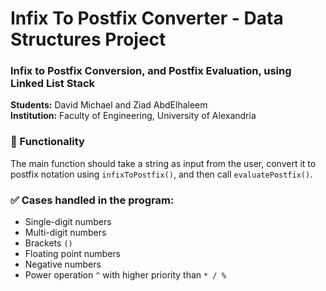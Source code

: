 # Infix To Postfix Converter - Data Structures Project
### Infix to Postfix Conversion, and Postfix Evaluation, using Linked List Stack

**Students:** David Michael and Ziad AbdElhaleem  
**Institution:** Faculty of Engineering, University of Alexandria

### 🔧 Functionality 
The main function should take a string as input from the user, convert it to postfix notation using `infixToPostfix()`, and then call `evaluatePostfix()`.

### ✅ Cases handled in the program:  
- Single-digit numbers 
- Multi-digit numbers 
- Brackets `()`
- Floating point numbers 
- Negative numbers 
- Power operation `^` with higher priority than `* / %`
